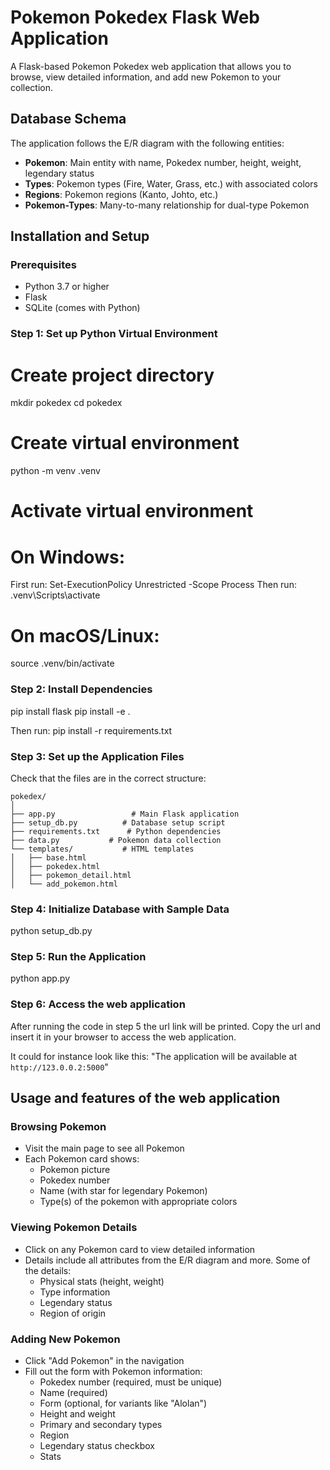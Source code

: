 ﻿# Pokemon Pokedex Flask Web Application
A Flask-based Pokemon Pokedex web application that allows you to browse, view detailed information, and add new Pokemon to your collection.

## Database Schema
The application follows the E/R diagram with the following entities:
- **Pokemon**: Main entity with name, Pokedex number, height, weight, legendary status
- **Types**: Pokemon types (Fire, Water, Grass, etc.) with associated colors
- **Regions**: Pokemon regions (Kanto, Johto, etc.)
- **Pokemon-Types**: Many-to-many relationship for dual-type Pokemon


## Installation and Setup
### Prerequisites
- Python 3.7 or higher
- Flask
- SQLite (comes with Python)

### Step 1: Set up Python Virtual Environment
# Create project directory
mkdir pokedex
cd pokedex

# Create virtual environment
python -m venv .venv

# Activate virtual environment
# On Windows:
First run:
Set-ExecutionPolicy Unrestricted -Scope Process
Then run:
.venv\Scripts\activate
# On macOS/Linux:
source .venv/bin/activate


### Step 2: Install Dependencies
pip install flask
pip install -e .

Then run:
pip install -r requirements.txt

### Step 3: Set up the Application Files
Check that the files are in the correct structure:
```
pokedex/
│
├── app.py                 # Main Flask application
├── setup_db.py          # Database setup script
├── requirements.txt      # Python dependencies
├── data.py           # Pokemon data collection
└── templates/           # HTML templates
│   ├── base.html
│   ├── pokedex.html
│   ├── pokemon_detail.html
│   └── add_pokemon.html
```

### Step 4: Initialize Database with Sample Data
python setup_db.py

### Step 5: Run the Application
python app.py

### Step 6: Access the web application
After running the code in step 5 the url link will be printed. Copy the url and insert it in your browser to access the web application.

It could for instance look like this:
"The application will be available at `http://123.0.0.2:5000`"





## Usage and features of the web application
### Browsing Pokemon
- Visit the main page to see all Pokemon
- Each Pokemon card shows:
  - Pokemon picture
  - Pokedex number
  - Name (with star for legendary Pokemon)
  - Type(s) of the pokemon with appropriate colors

### Viewing Pokemon Details
- Click on any Pokemon card to view detailed information
- Details include all attributes from the E/R diagram and more. Some of the details:
  - Physical stats (height, weight)
  - Type information
  - Legendary status
  - Region of origin

### Adding New Pokemon
- Click "Add Pokemon" in the navigation
- Fill out the form with Pokemon information:
  - Pokedex number (required, must be unique)
  - Name (required)
  - Form (optional, for variants like "Alolan")
  - Height and weight
  - Primary and secondary types
  - Region
  - Legendary status checkbox
  - Stats


